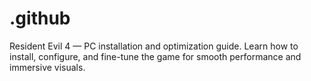 # .github
Resident Evil 4 — PC installation and optimization guide. Learn how to install, configure, and fine-tune the game for smooth performance and immersive visuals.
